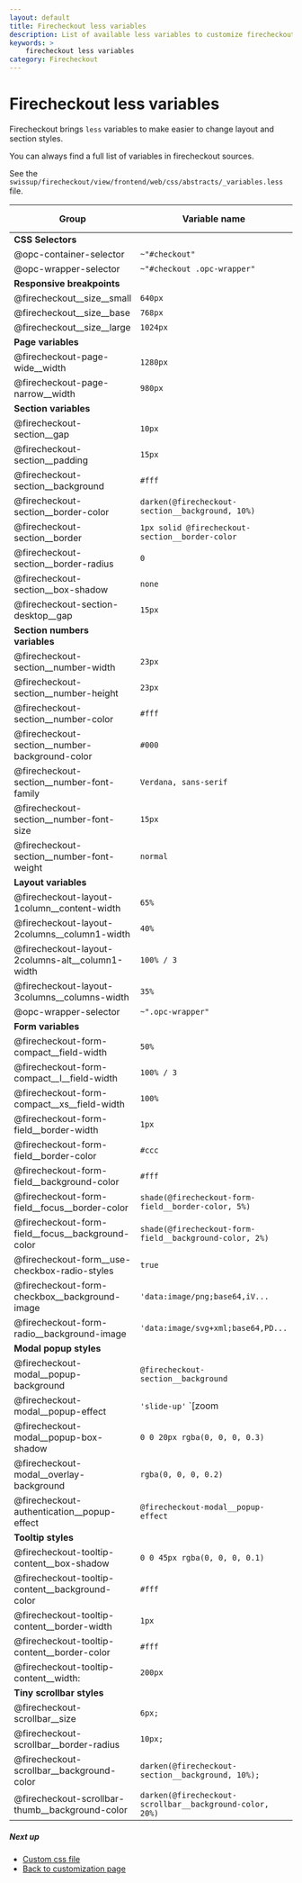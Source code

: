 ```yaml
---
layout: default
title: Firecheckout less variables
description: List of available less variables to customize firecheckout page
keywords: >
    firecheckout less variables
category: Firecheckout
---
```


# Firecheckout less variables

Firecheckout brings `less` variables to make easier to change layout and section
styles.

You can always find a full list of variables in firecheckout sources.

See the `swissup/firecheckout/view/frontend/web/css/abstracts/_variables.less` file.

Group               | Variable name                 | Default value
--------------------|-------------------------------|--------------
**CSS Selectors**   |                               |
|@opc-container-selector                            | `~"#checkout"`
|@opc-wrapper-selector                              | `~"#checkout .opc-wrapper"`
**Responsive breakpoints** |                        |
|@firecheckout__size__small                         | `640px`
|@firecheckout__size__base                          | `768px`
|@firecheckout__size__large                         | `1024px`
**Page variables**  |                               |
|@firecheckout-page-wide__width                     | `1280px`
|@firecheckout-page-narrow__width                   | `980px`
**Section variables** |                             |
|@firecheckout-section__gap                         | `10px`
|@firecheckout-section__padding                     | `15px`
|@firecheckout-section__background                  | `#fff`
|@firecheckout-section__border-color                | `darken(@firecheckout-section__background, 10%)`
|@firecheckout-section__border                      | `1px solid @firecheckout-section__border-color`
|@firecheckout-section__border-radius               | `0`
|@firecheckout-section__box-shadow                  | `none`
|@firecheckout-section-desktop__gap                 | `15px`
**Section numbers variables** |                     |
|@firecheckout-section__number-width                | `23px`
|@firecheckout-section__number-height               | `23px`
|@firecheckout-section__number-color                | `#fff`
|@firecheckout-section__number-background-color     | `#000`
|@firecheckout-section__number-font-family          | `Verdana, sans-serif`
|@firecheckout-section__number-font-size            | `15px`
|@firecheckout-section__number-font-weight          | `normal`
**Layout variables** |                              |
|@firecheckout-layout-1column__content-width        | `65%`
|@firecheckout-layout-2columns__column1-width       | `40%`
|@firecheckout-layout-2columns-alt__column1-width   | `100% / 3`
|@firecheckout-layout-3columns__columns-width       | `35%`
|@opc-wrapper-selector                              | `~".opc-wrapper"`
**Form variables** |                                |
|@firecheckout-form-compact__field-width            | `50%`
|@firecheckout-form-compact__l__field-width         | `100% / 3`
|@firecheckout-form-compact__xs__field-width        | `100%`
|@firecheckout-form-field__border-width             | `1px`
|@firecheckout-form-field__border-color             | `#ccc`
|@firecheckout-form-field__background-color         | `#fff`
|@firecheckout-form-field__focus__border-color      | `shade(@firecheckout-form-field__border-color, 5%)`
|@firecheckout-form-field__focus__background-color  | `shade(@firecheckout-form-field__background-color, 2%)`
|@firecheckout-form__use-checkbox-radio-styles      | `true`
|@firecheckout-form-checkbox__background-image      | `'data:image/png;base64,iV...`
|@firecheckout-form-radio__background-image         | `'data:image/svg+xml;base64,PD...`
**Modal popup styles** |                            |
|@firecheckout-modal__popup-background              | `@firecheckout-section__background`
|@firecheckout-modal__popup-effect                  | `'slide-up'` `[zoom|slide-down|slide-up]`
|@firecheckout-modal__popup-box-shadow              | `0 0 20px rgba(0, 0, 0, 0.3)`
|@firecheckout-modal__overlay-background            | `rgba(0, 0, 0, 0.2)`
|@firecheckout-authentication__popup-effect         | `@firecheckout-modal__popup-effect`
**Tooltip styles** |                                |
|@firecheckout-tooltip-content__box-shadow          | `0 0 45px rgba(0, 0, 0, 0.1)`
|@firecheckout-tooltip-content__background-color    | `#fff`
|@firecheckout-tooltip-content__border-width        | `1px`
|@firecheckout-tooltip-content__border-color        | `#fff`
|@firecheckout-tooltip-content__width:              | `200px`
**Tiny scrollbar styles**                           |
|@firecheckout-scrollbar__size                      | `6px;`
|@firecheckout-scrollbar__border-radius             | `10px;`
|@firecheckout-scrollbar__background-color          | `darken(@firecheckout-section__background, 10%);`
|@firecheckout-scrollbar-thumb__background-color    | `darken(@firecheckout-scrollbar__background-color, 20%)`

##### Next up

 - [Custom css file](../custom-css/)
 - [Back to customization page](../)
